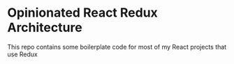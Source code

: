 # Opinionated React Redux Architecture

This repo contains some boilerplate code for most of my React projects that use Redux